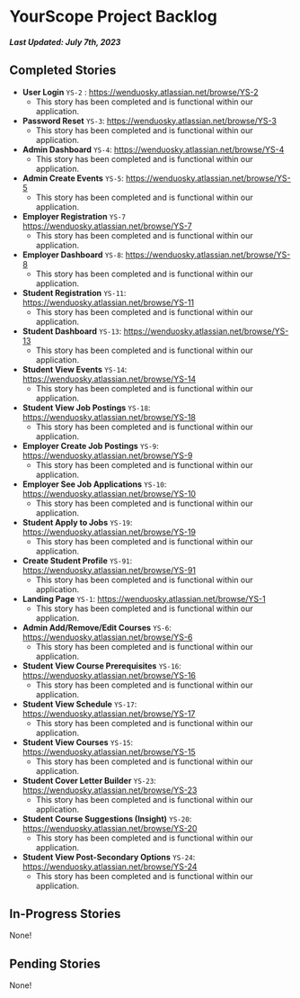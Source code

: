 # YourScope Project Backlog

##### Last Updated: July 7th, 2023

## Completed Stories

- **User Login** `YS-2` : https://wenduosky.atlassian.net/browse/YS-2
	- This story has been completed and is functional within our application.
- **Password Reset** `YS-3`: https://wenduosky.atlassian.net/browse/YS-3
	- This story has been completed and is functional within our application.
- **Admin Dashboard** `YS-4`: https://wenduosky.atlassian.net/browse/YS-4
	- This story has been completed and is functional within our application.
- **Admin Create Events** `YS-5`: https://wenduosky.atlassian.net/browse/YS-5
	- This story has been completed and is functional within our application.
- **Employer Registration** `YS-7` https://wenduosky.atlassian.net/browse/YS-7
	- This story has been completed and is functional within our application.
- **Employer Dashboard** `YS-8`: https://wenduosky.atlassian.net/browse/YS-8
	- This story has been completed and is functional within our application.
- **Student Registration** `YS-11`: https://wenduosky.atlassian.net/browse/YS-11
	- This story has been completed and is functional within our application.
- **Student Dashboard** `YS-13`: https://wenduosky.atlassian.net/browse/YS-13
	- This story has been completed and is functional within our application.
- **Student View Events** `YS-14`: https://wenduosky.atlassian.net/browse/YS-14
	- This story has been completed and is functional within our application.
- **Student View Job Postings** `YS-18`: https://wenduosky.atlassian.net/browse/YS-18
	- This story has been completed and is functional within our application.
- **Employer Create Job Postings** `YS-9`: https://wenduosky.atlassian.net/browse/YS-9
	- This story has been completed and is functional within our application.
- **Employer See Job Applications** `YS-10`: https://wenduosky.atlassian.net/browse/YS-10
	- This story has been completed and is functional within our application.
- **Student Apply to Jobs** `YS-19`: https://wenduosky.atlassian.net/browse/YS-19
	- This story has been completed and is functional within our application.
- **Create Student Profile** `YS-91`: https://wenduosky.atlassian.net/browse/YS-91
	- This story has been completed and is functional within our application.
- **Landing Page** `YS-1`: https://wenduosky.atlassian.net/browse/YS-1
	- This story has been completed and is functional within our application.
- **Admin Add/Remove/Edit Courses** `YS-6`: https://wenduosky.atlassian.net/browse/YS-6
	- This story has been completed and is functional within our application.
- **Student View Course Prerequisites** `YS-16`: https://wenduosky.atlassian.net/browse/YS-16
	- This story has been completed and is functional within our application.
- **Student View Schedule** `YS-17`: https://wenduosky.atlassian.net/browse/YS-17
	- This story has been completed and is functional within our application.
- **Student View Courses** `YS-15`: https://wenduosky.atlassian.net/browse/YS-15
	- This story has been completed and is functional within our application.
- **Student Cover Letter Builder** `YS-23`: https://wenduosky.atlassian.net/browse/YS-23
	- This story has been completed and is functional within our application.
- **Student Course Suggestions (Insight)** `YS-20`: https://wenduosky.atlassian.net/browse/YS-20
	- This story has been completed and is functional within our application.
- **Student View Post-Secondary Options** `YS-24`: https://wenduosky.atlassian.net/browse/YS-24
	- This story has been completed and is functional within our application.

## In-Progress Stories

None!

## Pending Stories

None!